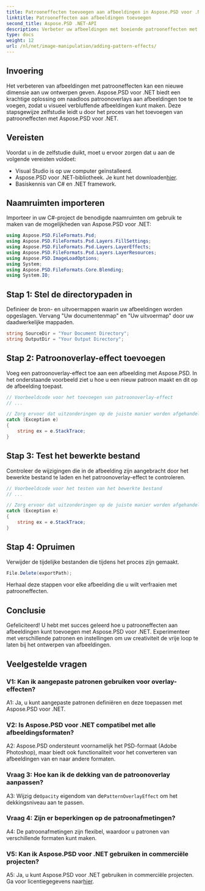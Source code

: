 ```yaml
---
title: Patrooneffecten toevoegen aan afbeeldingen in Aspose.PSD voor .NET
linktitle: Patrooneffecten aan afbeeldingen toevoegen
second_title: Aspose.PSD .NET-API
description: Verbeter uw afbeeldingen met boeiende patrooneffecten met Aspose.PSD voor .NET. Volg onze stapsgewijze handleiding om naadloos aangepaste patronen toe te voegen.
type: docs
weight: 12
url: /nl/net/image-manipulation/adding-pattern-effects/
---
```

## Invoering

Het verbeteren van afbeeldingen met patrooneffecten kan een nieuwe dimensie aan uw ontwerpen geven. Aspose.PSD voor .NET biedt een krachtige oplossing om naadloos patroonoverlays aan afbeeldingen toe te voegen, zodat u visueel verbluffende afbeeldingen kunt maken. Deze stapsgewijze zelfstudie leidt u door het proces van het toevoegen van patrooneffecten met Aspose.PSD voor .NET.

## Vereisten

Voordat u in de zelfstudie duikt, moet u ervoor zorgen dat u aan de volgende vereisten voldoet:

- Visual Studio is op uw computer geïnstalleerd.
-  Aspose.PSD voor .NET-bibliotheek. Je kunt het downloaden[hier](https://releases.aspose.com/psd/net/).
- Basiskennis van C# en .NET framework.

## Naamruimten importeren

Importeer in uw C#-project de benodigde naamruimten om gebruik te maken van de mogelijkheden van Aspose.PSD voor .NET:

```csharp
using Aspose.PSD.FileFormats.Psd;
using Aspose.PSD.FileFormats.Psd.Layers.FillSettings;
using Aspose.PSD.FileFormats.Psd.Layers.LayerEffects;
using Aspose.PSD.FileFormats.Psd.Layers.LayerResources;
using Aspose.PSD.ImageLoadOptions;
using System;
using Aspose.PSD.FileFormats.Core.Blending;
using System.IO;
```

## Stap 1: Stel de directorypaden in

Definieer de bron- en uitvoermappen waarin uw afbeeldingen worden opgeslagen. Vervang "Uw documentenmap" en "Uw uitvoermap" door uw daadwerkelijke mappaden.

```csharp
string SourceDir = "Your Document Directory";
string OutputDir = "Your Output Directory";
```

## Stap 2: Patroonoverlay-effect toevoegen

Voeg een patroonoverlay-effect toe aan een afbeelding met Aspose.PSD. In het onderstaande voorbeeld ziet u hoe u een nieuw patroon maakt en dit op de afbeelding toepast.

```csharp
// Voorbeeldcode voor het toevoegen van patroonoverlay-effect
// ...

// Zorg ervoor dat uitzonderingen op de juiste manier worden afgehandeld
catch (Exception e)
{
    string ex = e.StackTrace;
}
```

## Stap 3: Test het bewerkte bestand

Controleer de wijzigingen die in de afbeelding zijn aangebracht door het bewerkte bestand te laden en het patroonoverlay-effect te controleren.

```csharp
// Voorbeeldcode voor het testen van het bewerkte bestand
// ...

// Zorg ervoor dat uitzonderingen op de juiste manier worden afgehandeld
catch (Exception e)
{
    string ex = e.StackTrace;
}
```

## Stap 4: Opruimen

Verwijder de tijdelijke bestanden die tijdens het proces zijn gemaakt.

```csharp
File.Delete(exportPath);
```

Herhaal deze stappen voor elke afbeelding die u wilt verfraaien met patrooneffecten.

## Conclusie

Gefeliciteerd! U hebt met succes geleerd hoe u patrooneffecten aan afbeeldingen kunt toevoegen met Aspose.PSD voor .NET. Experimenteer met verschillende patronen en instellingen om uw creativiteit de vrije loop te laten bij het ontwerpen van afbeeldingen.

## Veelgestelde vragen

### V1: Kan ik aangepaste patronen gebruiken voor overlay-effecten?

A1: Ja, u kunt aangepaste patronen definiëren en deze toepassen met Aspose.PSD voor .NET.

### V2: Is Aspose.PSD voor .NET compatibel met alle afbeeldingsformaten?

A2: Aspose.PSD ondersteunt voornamelijk het PSD-formaat (Adobe Photoshop), maar biedt ook functionaliteit voor het converteren van afbeeldingen van en naar andere formaten.

### Vraag 3: Hoe kan ik de dekking van de patroonoverlay aanpassen?

 A3: Wijzig de`Opacity` eigendom van de`PatternOverlayEffect` om het dekkingsniveau aan te passen.

### Vraag 4: Zijn er beperkingen op de patroonafmetingen?

A4: De patroonafmetingen zijn flexibel, waardoor u patronen van verschillende formaten kunt maken.

### V5: Kan ik Aspose.PSD voor .NET gebruiken in commerciële projecten?

A5: Ja, u kunt Aspose.PSD voor .NET gebruiken in commerciële projecten. Ga voor licentiegegevens naar[hier](https://purchase.aspose.com/buy).
